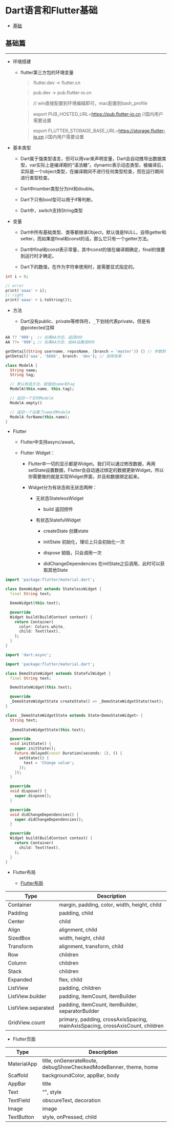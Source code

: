 # Dart语言和Flutter基础

  + [基础](#基础篇)

## 基础篇

***

  + 环境搭建

    - flutter第三方包的环境变量

      > flutter.dev -> flutter.cn

      > pub.dev -> pub.flutter-io.cn

      > // win直接配置到环境编辑即可，mac配置到bash_profile

      > export PUB_HOSTED_URL=https://pub.flutter-io.cn //国内⽤户需要设置

      > export FLUTTER_STORAGE_BASE_URL=https://storage.flutter-io.cn //国内⽤户需要设置

  + 基本类型

    - Dart属于强类型语言，但可以用var来声明变量，Dart会自动推导出数据类型，var实际上是编译期的“语法糖”。dynamic表示动态类型，被编译后，实际是一个object类型，在编译期间不进行任何类型检查，而在运行期间进行类型检查。

    - Dart中number类型分为int和double。

    - Dart下只有bool型可以用于if等判断。

    - Dart中，switch支持String类型

  + 变量

    - Dart中所有基础类型、类等都继承Object，默认值是NULL，自带getter和setter，而如果是final和const的话，那么它只有一个getter方法。

    - Dart中final和const表示常量，其中const的值在编译期确定，final的值要到运行时才确定。

    - Dart下的数值，在作为字符串使用时，是需要显式指定的。

```dart
int i = 0;

// error
print('aaaa' + i);
// right
print('aaaa' + i.toString());
```

  + 方法

    - Dart没有public、private等修饰符，<kbd>_</kbd>下划线代表private，但是有@protected注释

```dart
AA ?? '999';  // 如果AA为空，返回999
AA ??= '999'; // 如果AA为空，给AA设置成999

getDetail(String username, reposName, {branch = 'master'}) {} // 参数默认和指定名称
getDetail('aaa', 'bbbb', branch: 'dev'); // 调用效果
```

```dart
class ModelA {
  String name;
  String tag;

  // 默认构造方法，赋值给name和tag
  ModelA(this.name, this.tag);

  // 返回一个空的ModelA
  ModelA.empty()

  // 返回一个设置了name的ModelA
  ModelA.forName(this.name);
}
```

  + Flutter

    - Flutter中支持async/await。

    - Flutter Widget：

      - Flutter中一切的显示都是Widget。我们可以通过修改数据，再用setState设置数据，Flutter会自动通过绑定的数据更新Widget。所以你需要做的就是实现Widget界面，并且和数据绑定起来。

      - Widget分为有状态和无状态两种：

        - 无状态StatelessWidget

          - build 返回控件

        - 有状态StatefulWidget

          - createState 创建state

          - initState 初始化，理论上只会初始化一次

          - dispose 销毁，只会调用一次

          - didChangeDependencies 在initState之后调用，此时可以获取其他State

```dart
import 'package:flutter/material.dart';

class DemoWidget extends StatelessWidget {
  final String text;

  DemoWidget(this.text);

  @override
  Widget build(BuildContext context) {
    return Container(
      color: Colors.white,
      child: Text(text),
    );
  }
}
```

```dart
import 'dart:async';

import 'package:flutter/material.dart';

class DemoStateWidget extends StatefulWidget {
  final String text;

  DemoStateWidget(this.text);

  @override
  _DemoStateWidgetState createState() => _DemoStateWidgetState(text);
}

class _DemoStateWidgetState extends State<DemoStateWidget> {
  String text;
  
  _DemoStateWidgetState(this.text);

  @override
  void initState() {
    super.initState();
    Future.delayed(const Duration(seconds: 1), () {
      setState(() {
        text = 'Change value';
      });
    });
  }

  @override
  void dispose() {
    super.dispose();
  }

  @override
  void didChangeDependencies() {
    super.didChangeDependencies();
  }

  @override
  Widget build(BuildContext context) {
    return Container(
      child: Text(text),
    );
  }
}
```

  + Flutter布局

    - [Flutter布局](https://flutterchina.club/widgets/layout/)

| Type | Description |
| ---- | ----------- |
| Container | margin, padding, color, width, height, child |
| Padding | padding, child |
| Center | child |
| Align | alignment, child |
| SizedBox | width, height, child |
| Transform | alignment, transform, child |
| Row | children |
| Column | children |
| Stack | children |
| Expanded | flex, child |
| ListView | padding, children |
| ListView.builder | padding, itemCount, itemBuilder |
| ListView.separated | padding, itemCount, itemBuilder, separatorBuilder |
| GridView.count | primary, padding, crossAxisSpacing, mainAxisSpacing, crossAxisCount, children |

  + Flutter页面

| Type | Description |
| ---- | ----------- |
| MaterialApp | title, onGenerateRoute, debugShowCheckedModeBanner, theme, home |
| Scaffold | backgroundColor, appBar, body |
| AppBar | title |
| Text | "", style |
| TextField | obscureText, decoration |
| Image | image |
| TextButton | style, onPressed, child |
